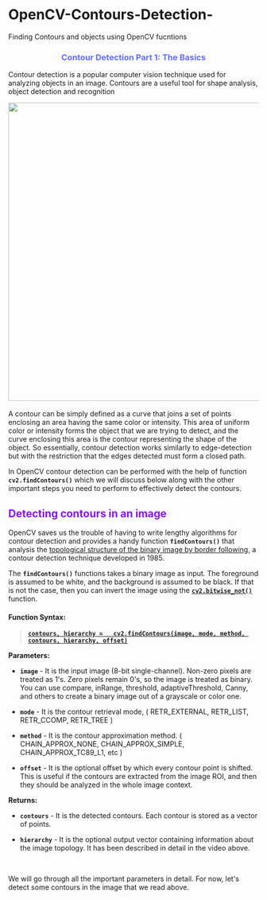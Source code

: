 # OpenCV-Contours-Detection-
Finding Contours and objects using OpenCV fucntions


### **<center><font style="color:rgb(100,109,254)">Contour Detection Part 1: The Basics </font> </center>**

Contour detection is a popular computer vision technique used for analyzing objects in an image. Contours are a useful tool for shape analysis, object detection and recognition

<center>
<img src="https://drive.google.com/uc?export=download&id=1yAoM5mODlkGIlfYn-dvCnpBPKycDsseJ" width=600>
</center>

<br>
A contour can be simply defined as a curve that joins a set of points enclosing an area having the same color or intensity. This area of uniform color or intensity forms the object that we are trying to detect, and the curve enclosing this area is the contour representing the shape of the object. So essentially, contour detection works similarly to edge-detection but with the restriction that the edges detected must form a closed path. 

In OpenCV contour detection can be performed with the help of function **`cv2.findContours()`** which we will discuss below along with the other important steps you need to perform to effectively detect the contours.
## **<font style="color:rgb(134,19,348)"> Detecting contours in an image </font>**
OpenCV saves us the trouble of having to write lengthy algorithms for contour detection and provides a handy function **`findContours()`** that analysis the [topological structure of the binary image by border following](https://www.sciencedirect.com/science/article/abs/pii/0734189X85900167), a contour detection technique developed in 1985.

The **`findContours()`** functions takes a binary image as input. The foreground is assumed to be white, and the background is assumed to be black. If that is not the case, then you can invert the image using the [**```cv2.bitwise_not()```**](https://docs.opencv.org/3.4/d2/de8/group__core__array.html#ga0002cf8b418479f4cb49a75442baee2f) function.

#### **Function Syntax:**


> [**```contours, hierarchy =   cv2.findContours(image, mode, method, contours, hierarchy, offset)```**](https://docs.opencv.org/3.4/d3/dc0/group__imgproc__shape.html#ga17ed9f5d79ae97bd4c7cf18403e1689a)

**Parameters:**

* **```image```** - It is the input image (8-bit single-channel). Non-zero pixels are treated as 1's. Zero pixels remain 0's, so the image is treated as binary. You can use compare, inRange, threshold, adaptiveThreshold, Canny, and others to create a binary image out of a grayscale or color one.

* **```mode```** - It is the contour retrieval mode, ( RETR_EXTERNAL, RETR_LIST, RETR_CCOMP, RETR_TREE )

* **```method```** - It is the contour approximation method. ( CHAIN_APPROX_NONE, CHAIN_APPROX_SIMPLE, CHAIN_APPROX_TC89_L1, etc )

* **```offset```** - It is the optional offset by which every contour point is shifted. This is useful if the contours are extracted from the image ROI, and then they should be analyzed in the whole image context.

**Returns:**

* **```contours```** - It is the detected contours. Each contour is stored as a vector of points.

* **```hierarchy```** - It is the optional output vector containing information about the image topology. It has been described in detail in the video above.

<br>

We will go through all the important parameters in detail. For now, let's detect some contours in the image that we read above.
